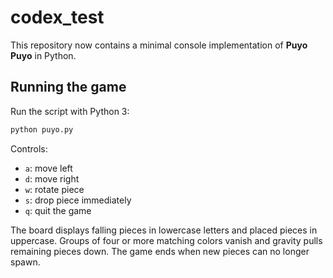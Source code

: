 # codex_test

This repository now contains a minimal console implementation of **Puyo Puyo** in Python.

## Running the game

Run the script with Python 3:

```bash
python puyo.py
```

Controls:

- `a`: move left
- `d`: move right
- `w`: rotate piece
- `s`: drop piece immediately
- `q`: quit the game

The board displays falling pieces in lowercase letters and placed pieces in uppercase. Groups of four or more matching colors vanish and gravity pulls remaining pieces down. The game ends when new pieces can no longer spawn.
